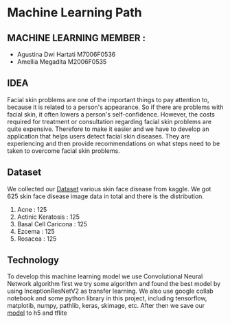 # Machine Learning Path
## MACHINE LEARNING MEMBER :
- Agustina Dwi Hartati M7006F0536 
- Amellia Megadita M2006F0535
## IDEA 
Facial skin problems are one of the important things to pay attention to, because it is related to a person's appearance. So if there are problems with facial skin, it often lowers a person's self-confidence. However, the costs required for treatment or consultation regarding facial skin problems are quite expensive. Therefore to make it easier and we have to develop an application that helps users detect facial skin diseases. They are experiencing and then provide recommendations on what steps need to be taken to overcome facial skin problems.
## Dataset
We collected our [Dataset](https://github.com/KanzulF/BangkitCapstone2022/blob/Machine-Learning/Dataset.txt)
various skin face disease from kaggle. We got 625 skin face disease image data in total and there is the distribution.
1.	Acne : 125
2.	Actinic Keratosis : 125
3.	Basal Cell Caricona : 125
4.	Ezcema : 125
5.	Rosacea : 125                                                                                                                                               
## Technology
To develop this machine learning model we use Convolutional Neural Network algorithm first we try some algorithm and found the best model by using InceptionResNetV2 as transfer learning. We also use google collab notebook and  some python library in this project, including tensorflow, matplotib, numpy, pathlib, keras, skimage, etc. After then we save our [model](https://drive.google.com/drive/u/5/folders/1dI4LQVUrF8kmNIfZFS_okDj0dtjWIV5y) to h5 and tflite
